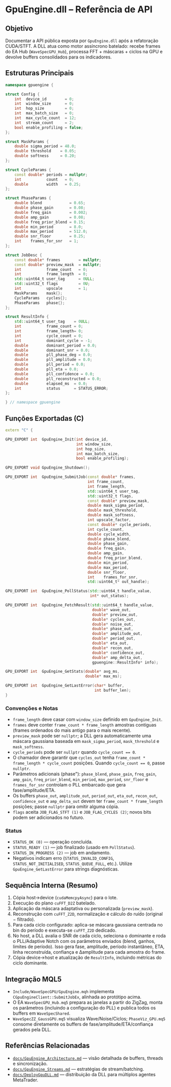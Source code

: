 # GpuEngine.dll – Referência de API

## Objetivo
Documentar a API pública exposta por `GpuEngine.dll` após a refatoração CUDA/STFT. A DLL atua como motor assíncrono batelado: recebe frames do EA Hub (`WaveSpecGPU_Hub`), processa FFT + máscaras + ciclos na GPU e devolve buffers consolidados para os indicadores.

## Estruturas Principais

```cpp
namespace gpuengine {

struct Config {
    int  device_id        = 0;
    int  window_size      = 0;
    int  hop_size         = 0;
    int  max_batch_size   = 0;
    int  max_cycle_count  = 12;
    int  stream_count     = 2;
    bool enable_profiling = false;
};

struct MaskParams {
    double sigma_period = 48.0;
    double threshold    = 0.05;
    double softness     = 0.20;
};

struct CycleParams {
    const double* periods = nullptr;
    int           count   = 0;
    double        width   = 0.25;
};

struct PhaseParams {
    double blend            = 0.65;
    double phase_gain       = 0.08;
    double freq_gain        = 0.002;
    double amp_gain         = 0.08;
    double freq_prior_blend = 0.15;
    double min_period       = 8.0;
    double max_period       = 512.0;
    double snr_floor        = 0.25;
    int    frames_for_snr   = 1;
};

struct JobDesc {
    const double* frames        = nullptr;
    const double* preview_mask  = nullptr;
    int           frame_count   = 0;
    int           frame_length  = 0;
    std::uint64_t user_tag      = 0ULL;
    std::uint32_t flags         = 0U;
    int           upscale       = 1;
    MaskParams    mask{};
    CycleParams   cycles{};
    PhaseParams   phase{};
};

struct ResultInfo {
    std::uint64_t user_tag    = 0ULL;
    int           frame_count = 0;
    int           frame_length= 0;
    int           cycle_count = 0;
    int           dominant_cycle = -1;
    double        dominant_period = 0.0;
    double        dominant_snr = 0.0;
    double        pll_phase_deg = 0.0;
    double        pll_amplitude = 0.0;
    double        pll_period = 0.0;
    double        pll_eta = 0.0;
    double        pll_confidence = 0.0;
    double        pll_reconstructed = 0.0;
    double        elapsed_ms  = 0.0;
    int           status      = STATUS_ERROR;
};

} // namespace gpuengine
```

## Funções Exportadas (C)

```cpp
extern "C" {

GPU_EXPORT int  GpuEngine_Init(int device_id,
                               int window_size,
                               int hop_size,
                               int max_batch_size,
                               bool enable_profiling);

GPU_EXPORT void GpuEngine_Shutdown();

GPU_EXPORT int  GpuEngine_SubmitJob(const double* frames,
                                    int frame_count,
                                    int frame_length,
                                    std::uint64_t user_tag,
                                    std::uint32_t flags,
                                    const double* preview_mask,
                                    double mask_sigma_period,
                                    double mask_threshold,
                                    double mask_softness,
                                    int upscale_factor,
                                    const double* cycle_periods,
                                    int cycle_count,
                                    double cycle_width,
                                    double phase_blend,
                                    double phase_gain,
                                    double freq_gain,
                                    double amp_gain,
                                    double freq_prior_blend,
                                    double min_period,
                                    double max_period,
                                    double snr_floor,
                                    int    frames_for_snr,
                                    std::uint64_t* out_handle);

GPU_EXPORT int  GpuEngine_PollStatus(std::uint64_t handle_value,
                                     int* out_status);

GPU_EXPORT int  GpuEngine_FetchResult(std::uint64_t handle_value,
                                      double* wave_out,
                                      double* preview_out,
                                      double* cycles_out,
                                      double* noise_out,
                                      double* phase_out,
                                      double* amplitude_out,
                                      double* period_out,
                                      double* eta_out,
                                      double* recon_out,
                                      double* confidence_out,
                                      double* amp_delta_out,
                                      gpuengine::ResultInfo* info);

GPU_EXPORT int  GpuEngine_GetStats(double* avg_ms,
                                   double* max_ms);

GPU_EXPORT int  GpuEngine_GetLastError(char* buffer,
                                       int buffer_len);
}
```

### Convenções e Notas
- `frame_length` deve casar com `window_size` definido em `GpuEngine_Init`.
- `frames` deve conter `frame_count * frame_length` amostras contíguas (frames ordenados do mais antigo para o mais recente).
- `preview_mask` pode ser `nullptr`; a DLL gera automaticamente uma máscara gaussiana baseada em `mask_sigma_period`, `mask_threshold` e `mask_softness`.
- `cycle_periods` pode ser `nullptr` quando `cycle_count == 0`.
- O chamador deve garantir que `cycles_out` tenha `frame_count * frame_length * cycle_count` posições. Quando `cycle_count == 0`, passe `nullptr`.
- Parâmetros adicionais (phase"): `phase_blend`, `phase_gain`, `freq_gain`, `amp_gain`, `freq_prior_blend`, `min_period`, `max_period`, `snr_floor` e `frames_for_snr` controlam o PLL embarcado que gera fase/amplitude/ETA.
- Os buffers `phase_out`, `amplitude_out`, `period_out`, `eta_out`, `recon_out`, `confidence_out` e `amp_delta_out` devem ter `frame_count * frame_length` posições; passe `nullptr` para omitir alguma cópia.
- `flags` aceita `JOB_FLAG_STFT (1)` e `JOB_FLAG_CYCLES (2)`; novos bits podem ser adicionados no futuro.

### Status
- `STATUS_OK (0)` — operação concluída.
- `STATUS_READY (1)` — job finalizado (usado em `PollStatus`).
- `STATUS_IN_PROGRESS (2)` — job em andamento.
- Negativos indicam erro (`STATUS_INVALID_CONFIG`, `STATUS_NOT_INITIALISED`, `STATUS_QUEUE_FULL`, etc.). Utilize `GpuEngine_GetLastError` para strings diagnósticas.

## Sequência Interna (Resumo)
1. Cópia host→device (`cudaMemcpyAsync`) para o lote.
2. Execução do plano `cuFFT_D2Z` batelado.
3. Aplicação da máscara adaptativa ou personalizada (`preview_mask`).
4. Reconstrução com `cuFFT_Z2D`, normalização e cálculo do ruído (original − filtrado).
5. Para cada ciclo configurado: aplica-se máscara gaussiana centrada no bin do período e executa-se `cuFFT_Z2D` dedicado.
6. No host, a DLL avalia o SNR de cada ciclo, seleciona o dominante e roda o PLL/Adaptive Notch com os parâmetros enviados (blend, ganhos, limites de período). Isso gera fase, amplitude, período instantâneo, ETA, linha reconstruída, confiança e Δamplitude para cada amostra do frame.
7. Cópia device→host e atualização de `ResultInfo`, incluindo métricas do ciclo dominante.

## Integração MQL5
- `Include/WaveSpecGPU/GpuEngine.mqh` implementa `CGpuEngineClient::SubmitJobEx`, alinhada ao protótipo acima.
- O EA `WaveSpecGPU_Hub.mq5` prepara as janelas a partir do ZigZag, monta os parâmetros (incluindo a configuração do PLL) e publica todos os buffers em `WaveSpecShared`.
- `WaveSpecZZ_GaussGPU.mq5` visualiza Wave/Noise/Ciclos; `PhaseViz_GPU.mq5` consome diretamente os buffers de fase/amplitude/ETA/confiança gerados pela DLL.

## Referências Relacionadas
- [`docs/GpuEngine_Architecture.md`](GpuEngine_Architecture.md) — visão detalhada de buffers, threads e sincronização.
- [`docs/GpuEngine_Streams.md`](GpuEngine_Streams.md) — estratégias de stream/batching.
- [`docs/DeployGpuDLL.md`](DeployGpuDLL.md) — distribuição da DLL para múltiplos agentes MetaTrader.
